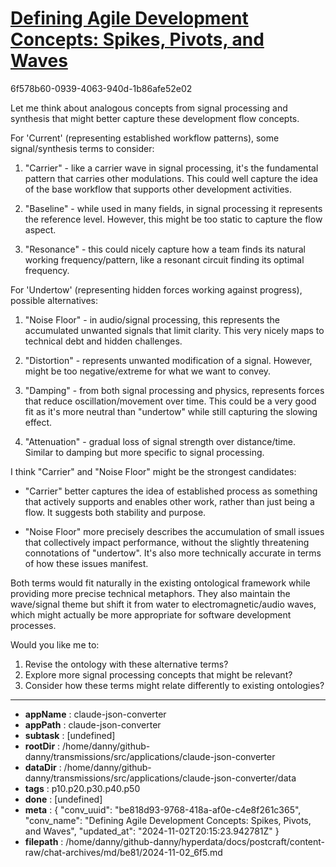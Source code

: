 # [Defining Agile Development Concepts: Spikes, Pivots, and Waves](https://claude.ai/chat/be818d93-9768-418a-af0e-c4e8f261c365)

6f578b60-0939-4063-940d-1b86afe52e02

 Let me think about analogous concepts from signal processing and synthesis that might better capture these development flow concepts.

For 'Current' (representing established workflow patterns), some signal/synthesis terms to consider:

1. "Carrier" - like a carrier wave in signal processing, it's the fundamental pattern that carries other modulations. This could well capture the idea of the base workflow that supports other development activities.

2. "Baseline" - while used in many fields, in signal processing it represents the reference level. However, this might be too static to capture the flow aspect.

3. "Resonance" - this could nicely capture how a team finds its natural working frequency/pattern, like a resonant circuit finding its optimal frequency.

For 'Undertow' (representing hidden forces working against progress), possible alternatives:

1. "Noise Floor" - in audio/signal processing, this represents the accumulated unwanted signals that limit clarity. This very nicely maps to technical debt and hidden challenges.

2. "Distortion" - represents unwanted modification of a signal. However, might be too negative/extreme for what we want to convey.

3. "Damping" - from both signal processing and physics, represents forces that reduce oscillation/movement over time. This could be a very good fit as it's more neutral than "undertow" while still capturing the slowing effect.

4. "Attenuation" - gradual loss of signal strength over distance/time. Similar to damping but more specific to signal processing.

I think "Carrier" and "Noise Floor" might be the strongest candidates:

- "Carrier" better captures the idea of established process as something that actively supports and enables other work, rather than just being a flow. It suggests both stability and purpose.

- "Noise Floor" more precisely describes the accumulation of small issues that collectively impact performance, without the slightly threatening connotations of "undertow". It's also more technically accurate in terms of how these issues manifest.

Both terms would fit naturally in the existing ontological framework while providing more precise technical metaphors. They also maintain the wave/signal theme but shift it from water to electromagnetic/audio waves, which might actually be more appropriate for software development processes.

Would you like me to:
1. Revise the ontology with these alternative terms?
2. Explore more signal processing concepts that might be relevant?
3. Consider how these terms might relate differently to existing ontologies?

---

* **appName** : claude-json-converter
* **appPath** : claude-json-converter
* **subtask** : [undefined]
* **rootDir** : /home/danny/github-danny/transmissions/src/applications/claude-json-converter
* **dataDir** : /home/danny/github-danny/transmissions/src/applications/claude-json-converter/data
* **tags** : p10.p20.p30.p40.p50
* **done** : [undefined]
* **meta** : {
  "conv_uuid": "be818d93-9768-418a-af0e-c4e8f261c365",
  "conv_name": "Defining Agile Development Concepts: Spikes, Pivots, and Waves",
  "updated_at": "2024-11-02T20:15:23.942781Z"
}
* **filepath** : /home/danny/github-danny/hyperdata/docs/postcraft/content-raw/chat-archives/md/be81/2024-11-02_6f5.md